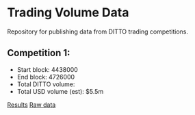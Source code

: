 # Trading Volume Data

Repository for publishing data from DITTO trading competitions.

## Competition 1:

- Start block: 4438000
- End block: 4726000
- Total DITTO volume:
- Total USD volume (est): $5.5m

[Results](competition_1/results.csv)
[Raw data](competition_1/raw/)

